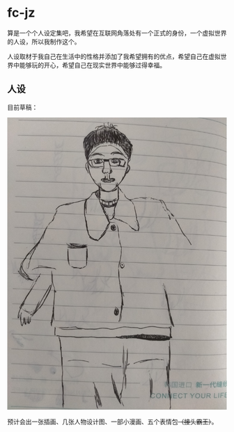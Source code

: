 # fc-jz
算是一个个人设定集吧，我希望在互联网角落处有一个正式的身份，一个虚拟世界的人设，所以我制作这个。

人设取材于我自己在生活中的性格并添加了我希望拥有的优点，希望自己在虚拟世界中能够玩的开心，希望自己在现实世界中能够过得幸福。

## 人设

目前草稿：

![me](https://github.com/fcjz/fc-jz/blob/main/%E8%87%AA%E6%88%91%E7%94%BB%E5%83%8F.jpg)

预计会出一张插画、几张人物设计图、一部小漫画、五个表情包~~（接头霸王）~~。
